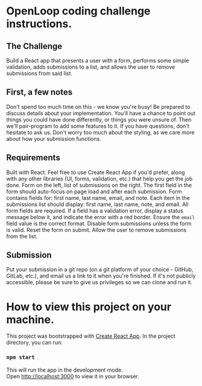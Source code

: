 # OpenLoop coding challenge instructions.

## The Challenge

Build a React app that presents a user with a form, performs some simple validation, adds submissions to a list, and allows the user to remove submissions from said list.

## First, a few notes

Don't spend too much time on this - we know you're busy!
Be prepared to discuss details about your implementation. You'll have a chance to point out things you could have done differently, or things you were unsure of. Then we'll pair-program to add some features to it.
If you have questions, don't hesitate to ask us.
Don't worry too much about the styling, as we care more about how your submission functions.

## Requirements

Built with React. Feel free to use Create React App if you'd prefer, along with any other libraries (UI, forms, validation, etc.) that help you get the job done.
Form on the left, list of submissions on the right.
The first field in the form should auto-focus on page load and after each submission.
Form contains fields for: first name, last name, email, and note.
Each item in the submissions list should display: first name, last name, note, and email.
All form fields are required.
If a field has a validation error, display a status message below it, and indicate the error with a red border.
Ensure the `email` field value is the correct format.
Disable form submissions unless the form is valid.
Reset the form on submit.
Allow the user to remove submissions from the list.

## Submission

Put your submission in a git repo (on a git platform of your choice - GitHub, GitLab, etc.), and email us a link to it when you're finished. If it's not publicly accessible, please be sure to give us privileges so we can clone and run it.

# How to view this project on your machine.

This project was bootstrapped with [Create React App](https://github.com/facebook/create-react-app).
In the project directory, you can run:

### `npm start`

This will run the app in the development mode.\
Open [http://localhost:3000](http://localhost:3000) to view it in your browser.
